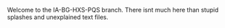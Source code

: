 Welcome to the IA-BG-HXS-PQS branch. There isnt much here than stupid splashes and unexplained text files.
